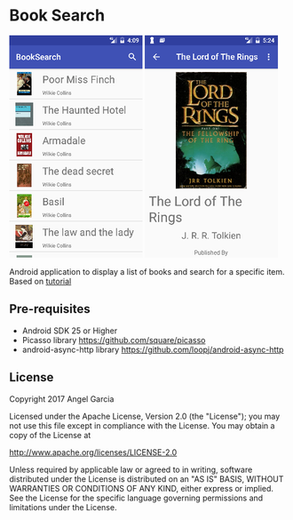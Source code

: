 Book Search
============

![alt tag](https://github.com/an-garcia/BookSearch/blob/master/readmeImages/Screenshot_1485555057.png)
![alt tag](https://github.com/an-garcia/BookSearch/blob/master/readmeImages/Screenshot_1485559486.png)

Android application to display a list of books and search for a specific item.
Based on [tutorial](http://guides.codepath.com/android/Book-Search-Tutorial)

Pre-requisites
--------------
- Android SDK 25 or Higher
- Picasso library https://github.com/square/picasso
- android-async-http library https://github.com/loopj/android-async-http



## License

Copyright 2017 Angel Garcia

Licensed under the Apache License, Version 2.0 (the "License"); you may not use this file except in compliance with the License. You may obtain a copy of the License at

http://www.apache.org/licenses/LICENSE-2.0

Unless required by applicable law or agreed to in writing, software distributed under the License is distributed on an "AS IS" BASIS, WITHOUT WARRANTIES OR CONDITIONS OF ANY KIND, either express or implied. See the License for the specific language governing permissions and limitations under the License.

